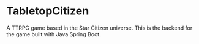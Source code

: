 # TabletopCitizen
A TTRPG game based in the Star Citizen universe. This is the backend for the game built with Java Spring Boot.
